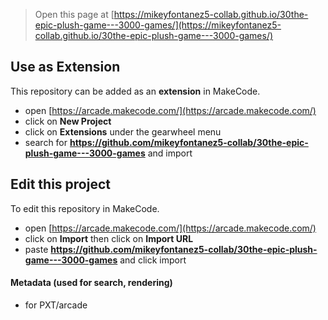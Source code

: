  


> Open this page at [https://mikeyfontanez5-collab.github.io/30the-epic-plush-game---3000-games/](https://mikeyfontanez5-collab.github.io/30the-epic-plush-game---3000-games/)

## Use as Extension

This repository can be added as an **extension** in MakeCode.

* open [https://arcade.makecode.com/](https://arcade.makecode.com/)
* click on **New Project**
* click on **Extensions** under the gearwheel menu
* search for **https://github.com/mikeyfontanez5-collab/30the-epic-plush-game---3000-games** and import

## Edit this project

To edit this repository in MakeCode.

* open [https://arcade.makecode.com/](https://arcade.makecode.com/)
* click on **Import** then click on **Import URL**
* paste **https://github.com/mikeyfontanez5-collab/30the-epic-plush-game---3000-games** and click import

#### Metadata (used for search, rendering)

* for PXT/arcade
<script src="https://makecode.com/gh-pages-embed.js"></script><script>makeCodeRender("{{ site.makecode.home_url }}", "{{ site.github.owner_name }}/{{ site.github.repository_name }}");</script>
